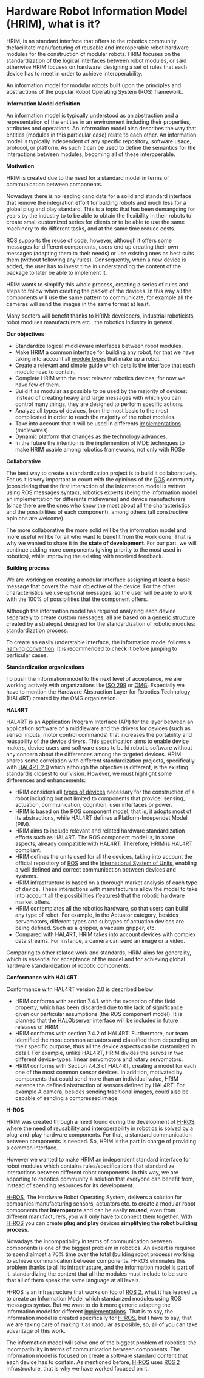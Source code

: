 # Hardware Robot Information Model (HRIM), what is it?

HRIM, is an standard interface that offers to the robotics community thefacilitate  manufacturing of reusable and interoperable
robot hardware modules for the construction of modular robots. HRIM focuses on the standardization of the logical interfaces between robot modules, or said otherwise HRIM focuses on hardware, designing a set of rules that each device has to meet in order to achieve interoperability.

An information model for modular robots built upon the principles and abstractions of the popular Robot Operating System (ROS) framework.

**Information Model definition**

An information model is typically understood as an abstraction and a representation of the entities in an environment including their properties, attributes and operations. An information model also describes the way that entities (modules in this particular case) relate to each other.  An information model is typically independent of any specific repository, software usage, protocol, or platform.  As such it can be used to define the semantics for the interactions between modules, becoming all of these interoperable.

**Motivation**

HRIM is created due to the need for a standard model in terms of communication between components.

Nowadays there is no leading candidate for a solid and standard interface that remove the integration effort for bulding robots and much less for a global plug and play standard. This is a topic that has been demangding for years by the industry to to be able to obtain the flexibility in their robots to create small customized series for clients or to be able to use the same machinery to do different tasks, and at the same time reduce costs.

ROS supports the reuse of code, however, although it offers some messages for different components, users end up creating their own messages (adapting them to their needs) or use existing ones as best suits them (without following any rules). Consequently, when a new device is added, the user has to invest time in understanding the content of the package to later be able to implement it.

HRIM wants to simplify this whole process, creating a series of rules and steps to follow when creating the packet of the devices. In this way all the components will use the same pattern to communicate, for example all the cameras will send the images in the same format at least.

Many sectors will benefit thanks to HRIM: developers, industrial roboticists, robot modules manufacturers etc., the robotics industry in general.

**Our objectives**

* Standardize logical middleware interfaces between robot modules.
* Make HRIM a common interface for building any robot, for that we have taking into account all [module types](/hrim/standard%20modules) that make up a robot.
* Create a relevant and simple guide which details the interface that each module have to contain.
* Complete HRIM with the most relevant robotics devices, for now we have few of them.
* Build it as modular as possible to be used by the majority of devices: Instead of creating heavy and large messages with which you can control many things, they are designed to perform specific actions.
* Analyze all types of devices, from the most basic to the most complicated in order to reach the majority of the robot modules.
* Take into account that it will be used in differents [implementations](/hrim/implementations) (midlewares).
* Dynamic platform that changes as the technology advances.
* In the future the intention is the implemention of MDE techniques to make HRIM usable among robotics frameworks, not only with ROSe


**Collaborative**

The best way to create a standardization project is to build it collaboratively. For us it is very important to count with the opinions of the [ROS](http://www.ros.org/) community (considering that the first interaction of the information model is written using ROS messages syntax), robotics experts (being the information model an implementation for differents midlewares) and device manufacturers (since there are the ones who know the most about all the characteristics and the possibilities of each component), among others (all constructive opinions are welcome).

The more collaborative the more solid will be the information model and more useful will be for all who want to benefit from the work done. That is why we wanted to share it in the **state of development**. For our part, we will continue adding more components (giving priority to the most used in robotics), while improving the existing with received feedback.

**Building process**

We are working on creating a modular interface assigning at least a basic message that covers the main objective of the device. For the other characteristics we use optional messages, so the user will be able to work with the 100% of possibilities that the component offers.

Although the information model has required analyzing each device separately to create custom messages, all are based on a [generic structure](/hrim/introduction/general%20structure) created by a strategist designed for the standardization of robotic modules: [standardization process](/hrim/introduction/standardization%20process).

To create an easily understable interface, the information model follows a [naming convention](/hrim/introduction/naming%20convention). It is recommended to check it before jumping to particular cases.

**Standardization organizations**

To push the information model to the next level of acceptance, we are working actively with organizations like [ISO 299](https://www.iso.org/committee/5915511.html) or [OMG](http://www.omg.org/). Especially we have to mention the Hardware Abstraction Layer for Robotics Technology (HAL4RT) created by the OMG organization.

**HAL4RT**

HAL4RT is an Application Program Interface (API) for the layer between an application software of a middleware and the drivers for devices (such as sensor inputs, motor control commands) that increases the portability and reusability of the device drivers. This specification aims to enable device makers, device users and software users to build robotic software without any concern about the differences among the targeted devices. HRIM shares some correlation with different standardization
projects, specifically with [HAL4RT 2.0](http://www.omg.org/spec/HAL4RT/) which although the objective is different, is the existing standardis closest to our vision. However, we must highlight some differences and enhancements:

* HRIM considers all [types of devices](/hrim/standard%20modules) necessary for the construction of a robot including but not limited to
components that provide: sensing, actuation, communication, cognition, user interfaces or power.
* HRIM is based on the ROS component model, that is, it adopts most of its abstractions, while HAL4RT defines a Platform-Independet Model (PIM).
* HRIM aims to include relevant and related hardware standardization efforts such as HAL4RT. The ROS component model is, in some aspects, already compatible with HAL4RT. Therefore, HRIM is HAL4RT compliant.
* HRIM defines the units used for all the devices, taking into account the official repository of [ROS](http://www.ros.org/reps/rep-0103.html) and the [International System of Units](https://www.bipm.org/en/publications/si-brochure/section2-2.html), enabling a well defined and correct communication between devices and systems.
* HRIM infrastructure is based on a thorough market analysis of each type of device. These interactions with manufacturers allow the model to take into account all the possibilities (features) that the robotic hardware market offers.
* HRIM contemplates all the robotics hardware, so that users can build any type of robot. For example, in the Actuator category, besides servomotors, different types and subtypes of actuation devices are being defined. Such as a gripper, a vacuum gripper, etc.
* Compared with HAL4RT, HRIM takes into account devices with complex data streams. For instance, a camera can send an image or a video.

Comparing to other related work and standards, HRIM aims for generality, which is essential for acceptance of the model and for achieving global hardware standardization of robotic components.

**Conformance with HAL4RT**

Conformance with HAL4RT version 2.0 is described below:

* HRIM conforms with section 7.4.1. with the exception of the field property, which has been discarded due to the lack of significance given our particular assumptions (the ROS component model). It is planned that the HALObserver interface will be included in future releases of HRIM.
* HRIM conforms with section 7.4.2 of HAL4RT. Furthermore, our team identified the most common actuators and classified them depending on their specific purpose, thus all the device aspects can be customized in detail. For example, unlike HAL4RT, HRIM divides the servos in two different device-types: linear servomotors and rotary servomotors.
* HRIM conforms with Section 7.4.3 of HAL4RT, creating a model for each one of the most common sensor devices. In addition, motivated by components that could send more than an individual value, HRIM extends the defined abstraction of sensors defined by HAL4RT. For example A camera, besides sending traditional images, could also be capable of sending a compressed image.


**H-ROS**

HRIM was created through a need found during the development of [H-ROS](https://www.h-ros.com),  where  the need of reusability and interoperability in robotics is solved by a plug-and-play hardware components. For that, a standard communication between components is needed. So, HRIM
is the part in charge of providing a common interface.

However we wanted to make HRIM an independent standard interface for robot modules which contains rules/specifications that standardize interactions between different robot components. In this way, we are apporting to robotics community a solution that everyone can benefit from, instead of spending resources for its development.

[H-ROS](https://www.h-ros.com), The Hardware Robot Operating System, delivers a solution for companies manufacturing sensors, actuators etc. to create a modular robot components that **interoperate** and can be easily **reused**; even from different manufacturers, you will only have to connect them together. With [H-ROS](https://www.h-ros.com) you can create **plug and play** devices **simplifying the robot building process**.

Nowadays the incompatibility in terms of communication between components is one of the biggest problem in robotics. An expert is required to spend almost a 70% time over the total (building robot process) working to achieve communication between components. H-ROS eliminates this problem thanks to all its infrastructure, and the information model is part of it, standardizing the content that all the modules must include to be sure that all of them speak the same language at all levels.


H-ROS is an infrastructure that works on top of [ROS 2](http://design.ros2.org/articles/why_ros2.html), what it has leaded us to create an Information Model which standarized modules using ROS messages syntax. But we want to do it more generic adapting the information model for different [implementations](/hrim/implementations). That is to say, the information model is created specifically for [H-ROS](https://www.h-ros.com), but I have to say, that we are taking care of making it as modular as posible, so, all of you can take advantage of this work.

The information model will solve one of the biggest problem of robotics: the incompatibility in terms of communication between components. The information model is focused on create a software standard content that each device has to contain. As mentioned before, [H-ROS](https://www.h-ros.com) uses [ROS 2](http://design.ros2.org/articles/why_ros2.html) infrastructure, that is why we have worked focused on it.
